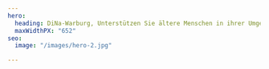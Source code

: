 ```yaml
---
hero:
  heading: DiNa-Warburg, Unterstützen Sie ältere Menschen in ihrer Umgebung im Alltag
  maxWidthPX: "652"
seo:
  image: "/images/hero-2.jpg"

---
```

